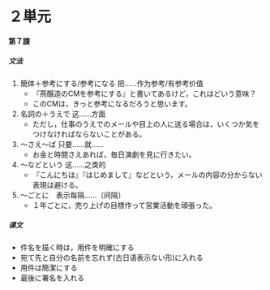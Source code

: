 # ２単元
#### 第７課
##### 文法
1. 簡体＋参考にする/参考になる 把……作为参考/有参考价值
	- 『燕醸造のCMを参考にする』と書いてあるけど，これはどいう意味？
	- このCMは，きっと参考になるだろうと思います。
2. 名詞の＋うえで 这……方面
	- ただし，仕事のうえでのメールや目上の人に送る場合は，いくつか気をつけなければならないことがある。
3. 〜さえ〜ば 只要……就……
	- お金と時間さえあれば，毎日演劇を見に行きたい。
4. 〜などという 这……之类的
	- 『こんにちは』『はじめまして』などという，メールの内容の分からない表現は避ける。
5. 〜ごとに　表示每隔……（间隔）
	- １年ごとに，売り上げの目標作って営業活動を頑張った。
##### 课文
- 件名を描く時は，用件を明確にする
- 宛て先と自分の名前を忘れず(古日语表示ない形)に入れる
- 用件は簡潔にする
- 最後に署名を入れる